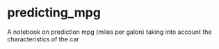 # predicting_mpg
A notebook on prediction mpg (miles per galon)  taking into account the characteristics of the car
